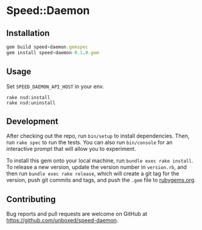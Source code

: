 # Speed::Daemon

## Installation

```ruby
gem build speed-daemon.gemspec
gem install speed-daemon-0.1.0.gem
```

## Usage

Set `SPEED_DAEMON_API_HOST` in your env.

```
rake nsd:install
rake nsd:uninstall
```

## Development

After checking out the repo, run `bin/setup` to install dependencies. Then, run `rake spec` to run the tests. You can also run `bin/console` for an interactive prompt that will allow you to experiment.

To install this gem onto your local machine, run `bundle exec rake install`. To release a new version, update the version number in `version.rb`, and then run `bundle exec rake release`, which will create a git tag for the version, push git commits and tags, and push the `.gem` file to [rubygems.org](https://rubygems.org).

## Contributing

Bug reports and pull requests are welcome on GitHub at https://github.com/unboxed/speed-daemon.

